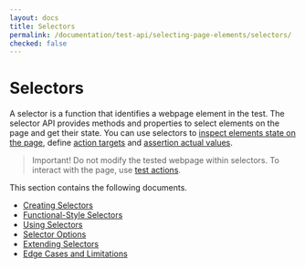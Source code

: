 ```yaml
---
layout: docs
title: Selectors
permalink: /documentation/test-api/selecting-page-elements/selectors/
checked: false
---
```

# Selectors

A selector is a function that identifies a webpage element in the test.
The selector API provides methods and properties to select elements on the page and get their state.
You can use selectors to [inspect elements state on the page](using-selectors.md#obtain-element-state), define [action targets](using-selectors.md#define-action-targets) and
[assertion actual values](using-selectors.md#define-assertion-actual-value).

> Important! Do not modify the tested webpage within selectors.
> To interact with the page, use [test actions](../../actions/README.md).

This section contains the following documents.

* [Creating Selectors](creating-selectors.md)
* [Functional-Style Selectors](functional-style-selectors.md)
* [Using Selectors](using-selectors.md)
* [Selector Options](selector-options.md)
* [Extending Selectors](extending-selectors.md)
* [Edge Cases and Limitations](edge-cases-and-limitations.md)
